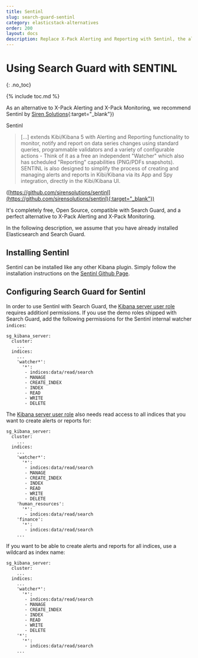 ```yaml
---
title: Sentinl
slug: search-guard-sentinl
category: elasticstack-alternatives
order: 200
layout: docs
description: Replace X-Pack Alerting and Reporting with Sentinl, the alerting and reporting Kibana app by Siren Solutions.
---
```

<!---
Copyright 2019 floragunn GmbH
-->
# Using Search Guard with SENTINL
{: .no_toc}

{% include toc.md %}

As an alternative to X-Pack Alerting and X-Pack Monitoring, we recommend Sentinl by [Siren Solutions](https://siren.io/){:target="_blank"})

Sentinl

> [...] extends Kibi/Kibana 5 with Alerting and Reporting functionality to monitor, notify and report on data series changes using standard queries, programmable validators and a variety of configurable actions - Think of it as a free an independent "Watcher" which also has scheduled "Reporting" capabilities (PNG/PDFs snapshots). SENTINL is also designed to simplify the process of creating and managing alerts and reports in Kibi/Kibana via its App and Spy integration, directly in the Kibi/Kibana UI.

([https://github.com/sirensolutions/sentinl](https://github.com/sirensolutions/sentinl){:target="_blank"})

It's completely free, Open Source, compatible with Search Guard, and a perfect alternative to X-Pack Alerting and X-Pack Monitoring.

In the following description, we assume that you have already installed Elasticsearch and Search Guard.

## Installing Sentinl

Sentinl can be installed like any other Kibana plugin. Simply follow the installation instructions on the [Sentinl Github Page](https://github.com/sirensolutions/sentinl).

## Configuring Search Guard for Sentinl

In order to use Sentinl with Search Guard, the [Kibana server user role](../_docs_kibana/kibana_installation.md) requires additionl permissions. If you use the demo roles shipped with Search Guard, add the following permissions for the Sentinl internal watcher `indices`:

```
sg_kibana_server:
  cluster:
    ...
  indices:
    ...
    'watcher*':
      '*':
       - indices:data/read/search
       - MANAGE
       - CREATE_INDEX
       - INDEX
       - READ
       - WRITE
       - DELETE
```

The [Kibana server user role](../_docs_kibana/kibana_installation.md) also needs read access to all indices that you want to create alerts or reports for:

```
sg_kibana_server:
  cluster:
    ...
  indices:
    ...
    'watcher*':
      '*':
       - indices:data/read/search
       - MANAGE
       - CREATE_INDEX
       - INDEX
       - READ
       - WRITE
       - DELETE
    'human_resources':
      '*':
       - indices:data/read/search
    'finance':
      '*':
       - indices:data/read/search
    ...
```

If you want to be able to create alerts and reports for all indices, use a wildcard as index name:

```
sg_kibana_server:
  cluster:
    ...
  indices:
    ...
    'watcher*':
      '*':
       - indices:data/read/search
       - MANAGE
       - CREATE_INDEX
       - INDEX
       - READ
       - WRITE
       - DELETE
    '*':
      '*':
       - indices:data/read/search
    ...
```